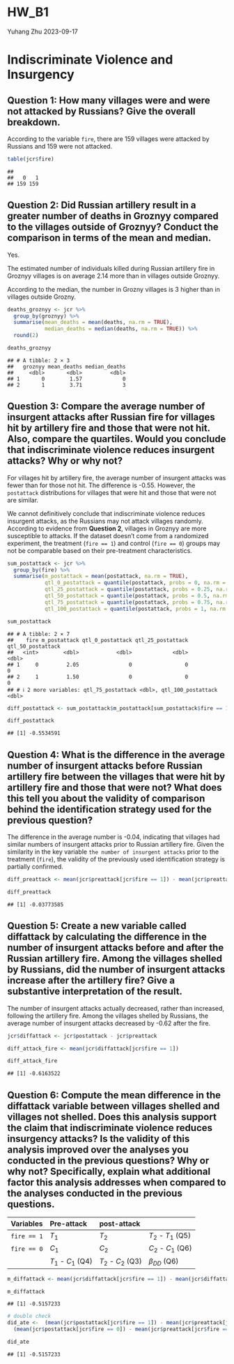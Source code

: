 HW_B1
================
Yuhang Zhu
2023-09-17

# Indiscriminate Violence and Insurgency

## Question 1: How many villages were and were not attacked by Russians? Give the overall breakdown.

According to the variable `fire`, there are 159 villages were attacked
by Russians and 159 were not attacked.

``` r
table(jcr$fire)
```

    ## 
    ##   0   1 
    ## 159 159

## Question 2: Did Russian artillery result in a greater number of deaths in Groznyy compared to the villages outside of Groznyy? Conduct the comparison in terms of the mean and median.

Yes.

The estimated number of individuals killed during Russian artillery fire
in Groznyy villages is on average 2.14 more than in villages outside
Groznyy.

According to the median, the number in Grozny villages is 3 higher than
in villages outside Grozny.

``` r
deaths_groznyy <- jcr %>%
  group_by(groznyy) %>%
  summarise(mean_deaths = mean(deaths, na.rm = TRUE),
            median_deaths = median(deaths, na.rm = TRUE)) %>% 
  round(2)

deaths_groznyy
```

    ## # A tibble: 2 × 3
    ##   groznyy mean_deaths median_deaths
    ##     <dbl>       <dbl>         <dbl>
    ## 1       0        1.57             0
    ## 2       1        3.71             3

## Question 3: Compare the average number of insurgent attacks after Russian fire for villages hit by artillery fire and those that were not hit. Also, compare the quartiles. Would you conclude that indiscriminate violence reduces insurgent attacks? Why or why not?

For villages hit by artillery fire, the average number of insurgent
attacks was fewer than for those not hit. The difference is -0.55.
However, the `postattack` distributions for villages that were hit and
those that were not are similar.

We cannot definitively conclude that indiscriminate violence reduces
insurgent attacks, as the Russians may not attack villages randomly.
According to evidence from **Question 2**, villages in Groznyy are more
susceptible to attacks. If the dataset doesn’t come from a randomized
experiment, the treatment (`fire == 1`) and control (`fire == 0`) groups
may not be comparable based on their pre-treatment characteristics.

``` r
sum_postattack <- jcr %>%
  group_by(fire) %>%
  summarise(m_postattack = mean(postattack, na.rm = TRUE),
            qtl_0_postattack = quantile(postattack, probs = 0, na.rm = T),
            qtl_25_postattack = quantile(postattack, probs = 0.25, na.rm = T),
            qtl_50_postattack = quantile(postattack, probs = 0.5, na.rm = T),
            qtl_75_postattack = quantile(postattack, probs = 0.75, na.rm = T),
            qtl_100_postattack = quantile(postattack, probs = 1, na.rm = T))

sum_postattack
```

    ## # A tibble: 2 × 7
    ##    fire m_postattack qtl_0_postattack qtl_25_postattack qtl_50_postattack
    ##   <int>        <dbl>            <dbl>             <dbl>             <dbl>
    ## 1     0         2.05                0                 0                 0
    ## 2     1         1.50                0                 0                 0
    ## # ℹ 2 more variables: qtl_75_postattack <dbl>, qtl_100_postattack <dbl>

``` r
diff_postattack <- sum_postattack$m_postattack[sum_postattack$fire == 1] - sum_postattack$m_postattack[sum_postattack$fire == 0]

diff_postattack
```

    ## [1] -0.5534591

## Question 4: What is the difference in the average number of insurgent attacks before Russian artillery fire between the villages that were hit by artillery fire and those that were not? What does this tell you about the validity of comparison behind the identification strategy used for the previous question?

The difference in the average number is -0.04, indicating that villages
had similar numbers of insurgent attacks prior to Russian artillery
fire. Given the similarity in the key variable
`the number of insurgent attacks` prior to the treatment (`fire`), the
validity of the previously used identification strategy is partially
confirmed.

``` r
diff_preattack <- mean(jcr$preattack[jcr$fire == 1]) - mean(jcr$preattack[jcr$fire == 0])

diff_preattack
```

    ## [1] -0.03773585

## Question 5: Create a new variable called diffattack by calculating the difference in the number of insurgent attacks before and after the Russian artillery fire. Among the villages shelled by Russians, did the number of insurgent attacks increase after the artillery fire? Give a substantive interpretation of the result.

The number of insurgent attacks actually decreased, rather than
increased, following the artillery fire. Among the villages shelled by
Russians, the average number of insurgent attacks decreased by -0.62
after the fire.

``` r
jcr$diffattack <- jcr$postattack - jcr$preattack

diff_attack_fire <- mean(jcr$diffattack[jcr$fire == 1])

diff_attack_fire
```

    ## [1] -0.6163522

## Question 6: Compute the mean difference in the diffattack variable between villages shelled and villages not shelled. Does this analysis support the claim that indiscriminate violence reduces insurgency attacks? Is the validity of this analysis improved over the analyses you conducted in the previous questions? Why or why not? Specifically, explain what additional factor this analysis addresses when compared to the analyses conducted in the previous questions.

| Variables   | Pre-attack             | post-attack            |                        |
|:------------|:-----------------------|:-----------------------|:-----------------------|
| `fire == 1` | $T_{1}$                | $T_{2}$                | $T_{2}$ - $T_{1}$ (Q5) |
| `fire == 0` | $C_{1}$                | $C_{2}$                | $C_{2}$ - $C_{1}$ (Q6) |
|             | $T_{1}$ - $C_{1}$ (Q4) | $T_{2}$ - $C_{2}$ (Q3) | $\beta_{DD}$ (Q6)      |

``` r
m_diffattack <- mean(jcr$diffattack[jcr$fire == 1]) - mean(jcr$diffattack[jcr$fire == 0])

m_diffattack
```

    ## [1] -0.5157233

``` r
# double check
did_ate <-  (mean(jcr$postattack[jcr$fire == 1]) - mean(jcr$preattack[jcr$fire == 1])) - 
  (mean(jcr$postattack[jcr$fire == 0]) - mean(jcr$preattack[jcr$fire == 0]))

did_ate
```

    ## [1] -0.5157233
